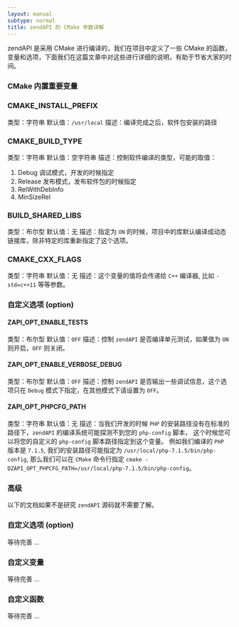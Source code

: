 ```yaml
---
layout: manual
subtype: normal
title: zendAPI 的 CMake 参数详解
---
```

zendAPI 是采用 CMake 进行编译的，我们在项目中定义了一些 CMake 的函数，变量和选项，下面我们在这篇文章中对这些进行详细的说明，有助于节省大家的时间。

### CMake 内置重要变量
### CMAKE_INSTALL_PREFIX
类型：字符串
默认值：`/usr/local`
描述：编译完成之后，软件包安装的路径

### CMAKE_BUILD_TYPE
类型：字符串
默认值：空字符串
描述：控制软件编译的类型，可能的取值：
1. Debug 调试模式，开发的时候指定
2. Release 发布模式，发布软件包的时候指定
3. RelWithDebInfo
4. MinSizeRel

### BUILD_SHARED_LIBS
类型：布尔型
默认值：无
描述：指定为 `ON` 的时候，项目中的库默认编译成动态链接库，除非特定的库重新指定了这个选项。

### CMAKE_CXX_FLAGS
类型：字符串
默认值：无
描述：这个变量的值将会传递给 `C++` 编译器, 比如 `-std=c++11` 等等参数。

### 自定义选项 (option)
#### ZAPI_OPT_ENABLE_TESTS
类型：布尔型
默认值：`OFF`
描述：控制 `zendAPI` 是否编译单元测试，如果值为 `ON` 则开启，`OFF` 则关闭。

#### ZAPI_OPT_ENABLE_VERBOSE_DEBUG
类型：布尔型
默认值：`OFF`
描述：控制 `zendAPI` 是否输出一些调试信息，这个选项只在 `Debug` 模式下指定，在其他模式下请设置为 `OFF`。

#### ZAPI_OPT_PHPCFG_PATH
类型：字符串
默认值：无
描述：当我们开发的时候 `PHP` 的安装路径没有在标准的路径下，`zendAPI` 的编译系统可能探测不到您的 `php-config` 脚本， 这个时候您可以将您的自定义的 `php-config` 脚本路径指定到这个变量。
例如我们编译的 `PHP` 版本是 `7.1.5`, 我们的安装路径可能指定为 `/usr/local/php-7.1.5/bin/php-config`, 那么我们可以在 `CMake` 命令行指定 `cmake -DZAPI_OPT_PHPCFG_PATH=/usr/local/php-7.1.5/bin/php-config`。

### 高级
以下的文档如果不是研究 `zendAPI` 源码就不需要了解。
### 自定义选项 (option)
等待完善 ... 

### 自定义变量
等待完善 ... 

### 自定义函数
等待完善 ... 
